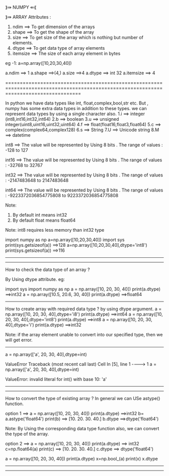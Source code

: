 
⟫⇛                            NUMPY                                         ⇚⟪

⟫⇛ ARRAY Attributes :

1. ndim ==> To get dimension of the arrays
2. shape ==> To get the shape of the array
3. size ==> To get size of the array which is nothing but number of elements.
4. dtype ==> To get data type of array elements
5. itemsize ==> The size of each array element in bytes

eg -1:
a=np.array([10,20,30,40])

a.ndim ==> 1
a.shape ==>(4,)
a.size ==>4
a.dtype ==> int 32
a.itemsize ==> 4








======================================================================================================================================

In python we have data types like int, float,complex,bool,str etc.
But , numpy has some extra data types in addition to these types. we can represent data types by using
a single character also.
1.i ==> integer (int8,int16,int32,int64)
2.b ==> boolean
3.u ==> unsigned integer(uint8,uint16,uint32,uint64)
4.f ==> float(float16,float3,float64)
5.c ==> complex(complex64,complex128)
6.s ==> String
7.U ==> Unicode string
8.M ==> datetime


int8 ==>
The value will be represented by Using 8 bits .
The range of values : -128 to 127 


int16 ==>
The value will be represented by Using 8 bits .
The range of values : -32768 to 32767 

int32 ==>
The value will be represented by Using 8 bits .
The range of values : -2147483648 to 2147483648

int64 ==>
The value will be represented by Using 8 bits .
The range of values : -9223372036854775808 to 9223372036854775808

Note:
1. By default int means int32
2. By default float means float64

Note: int8 requires less memory than int32 type

import numpy as np
a=np.array([10,20,30,40])
import sys
print(sys.getsizeof(a))          ==>128
a=np.array([10,20,30,40],dtype='int8')
print(sys.getsizeof(a))          ==>116



-------------------------------------------------------------------------------
-------------------------------------------------------------------------------

How to check the data type of an array ? 

By Using dtype attribute.
eg: 

import sys
import numpy as np
a = np.array([10, 20, 30, 40])
print(a.dtype)              ==>int32
a = np.array([10.5, 20.6, 30, 40])
print(a.dtype)              ==>float64

-------------------------------------------------------------------------------

How to create array with required data type ?
by using dtype argument.
a = np.array([10, 20, 30, 40],dtype='i8')
print(a.dtype)              ==>int64
a = np.array([10, 20, 30, 40],dtype='int8')
print(a.dtype)              ==>int8
a = np.array([10, 20, 30, 40],dtype='i')
print(a.dtype)              ==>int32

Note: if  the array element unable to convert into our specified type, then we will get error.

-------------------------------------------------------------------------------
a = np.array(['a', 20, 30, 40],dtype=int)

ValueError                                Traceback (most recent call last)
Cell In [5], line 1
----> 1 a = np.array(['a', 20, 30, 40],dtype=int)

ValueError: invalid literal for int() with base 10: 'a'

-------------------------------------------------------------------------------
-------------------------------------------------------------------------------

How to convert the type of existing array ?
In general we can USe astype() function.

option 1 ==>
a = np.array([10, 20, 30, 40])
print(a.dtype)   ==>int32
b= a.astype('float64')
print(b)         ==> [10. 20. 30. 40.]
b.dtype          ==>dtype('float64')

Note: By Using the corresponding data type function also, we can convert the type
of the array.

option 2 ==>
a = np.array([10, 20, 30, 40])
print(a.dtype) ==>  int32
c=np.float64(a)
print(c)       ==>  [10. 20. 30. 40.]
c.dtype        ==>  dtype('float64')



a = np.array([10, 20, 30, 40])
print(a.dtype)
x=np.bool_(a)
print(x)
x.dtype

-------------------------------------------------------------------------------
-------------------------------------------------------------------------------




















































